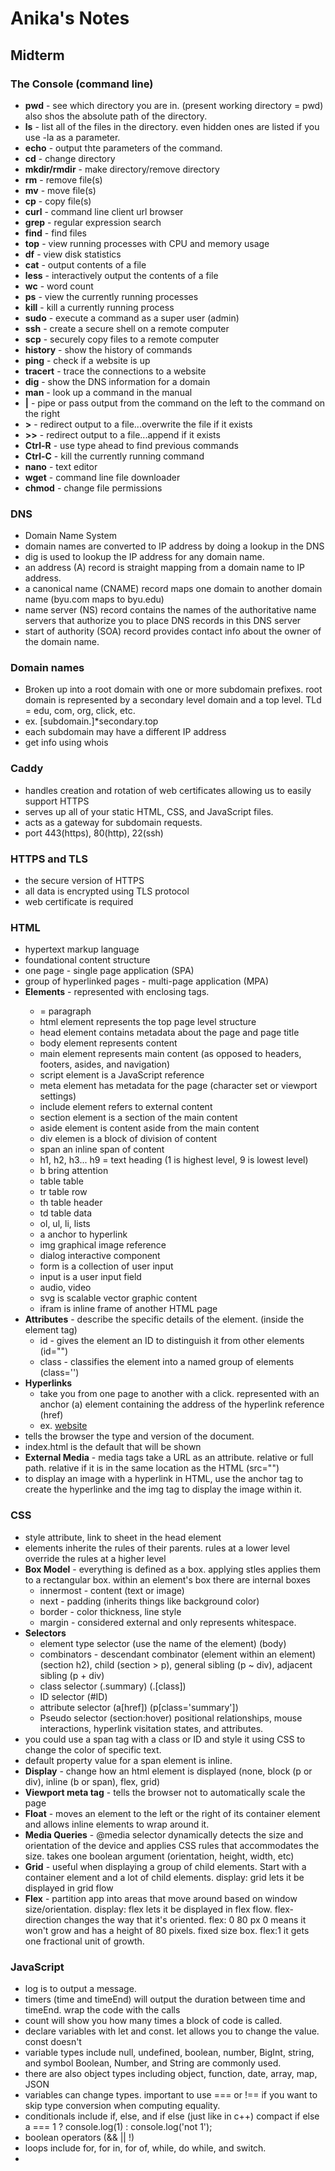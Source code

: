 # Anika's Notes

## Midterm

### The Console (command line)
- **pwd** - see which directory you are in. (present working directory = pwd) also shos the absolute path of the directory.
- **ls** - list all of the files in the directory. even hidden ones are listed if you use -la as a parameter.
- **echo** - output thte parameters of the command. 
- **cd** - change directory
- **mkdir/rmdir** - make directory/remove directory
- **rm** - remove file(s)
- **mv** - move file(s)
- **cp** - copy file(s)
- **curl** - command line client url browser
- **grep** - regular expression search
- **find** - find files
- **top** - view running processes with CPU and memory usage
- **df** - view disk statistics
- **cat** - output contents of a file
- **less** - interactively output the contents of a file
- **wc** - word count
- **ps** - view the currently running processes
- **kill** - kill a currently running process
- **sudo** - execute a command as a super user (admin)
- **ssh** - create a secure shell on a remote computer
- **scp** - securely copy files to a remote computer
- **history** - show the history of commands
- **ping** - check if a website is up
- **tracert** - trace the connections to a website
- **dig** - show the DNS information for a domain
- **man** - look up a command in the manual
- **|** - pipe or pass output from the command on the left to the command on the right
- **>** - redirect output to a file...overwrite the file if it exists
- **>>** - redirect output to a file...append if it exists
- **Ctrl-R** - use type ahead to find previous commands
- **Ctrl-C** - kill the currently running command
- **nano** - text editor
- **wget** - command line file downloader
- **chmod** - change file permissions

### DNS
- Domain Name System
- domain names are converted to IP address by doing a lookup in the DNS
- dig is used to lookup the IP address for any domain name.
- an address (A) record is straight mapping from a domain name to IP address.
- a canonical name (CNAME) record maps one domain to another domain name (byu.com maps to byu.edu)
- name server (NS) record contains the names of the authoritative name servers that authorize you to place DNS records in this DNS server
- start of authority (SOA) record provides contact info about the owner of the domain name.

### Domain names
- Broken up into a root domain with one or more subdomain prefixes. root domain is represented by a secondary level domain and a top level. TLd = edu, com, org, click, etc.
- ex. [subdomain.]*secondary.top
- each subdomain may have a different IP address
- get info using whois

### Caddy
- handles creation and rotation of web certificates allowing us to easily support HTTPS
- serves up all of your static HTML, CSS, and JavaScript files.
- acts as a gateway for subdomain requests.
- port 443(https), 80(http), 22(ssh)

### HTTPS and TLS
- the secure version of HTTPS
- all data is encrypted using TLS protocol
- web certificate is required

 ### HTML
 - hypertext markup language
 - foundational content structure
 - one page - single page application (SPA)
 - group of hyperlinked pages - multi-page application (MPA)
 - **Elements** - represented with enclosing tags.
   - <p></p> = paragraph
   - html element represents the top page level structure
   - head element contains metadata about the page and page title
   - body element represents content
   - main element represents main content (as opposed to headers, footers, asides, and navigation)
   - script element is a JavaScript reference
   - meta element has metadata for the page (character set or viewport settings)
   - include element refers to external content
   - section element is a section of the main content
   - aside element is content aside from the main content
   - div elemen is a block of division of content
   - span an inline span of content
   - h1, h2, h3... h9 = text heading (1 is highest level, 9 is lowest level)
   - b bring attention
   - table table
   - tr table row
   - th table header
   - td table data
   - ol, ul, li, lists
   - a anchor to hyperlink
   - img graphical image reference
   - dialog interactive component
   - form is a collection of user input
   - input is a user input field
   - audio, video
   - svg is scalable vector graphic content
   - ifram is inline frame of another HTML page
- **Attributes** - describe the specific details of the element. (inside the element tag)
   - id - gives the element an ID to distinguish it from other elements (id="")
   - class - classifies the element into a named group of elements (class='')
- **Hyperlinks**
   - take you from one page to another with a click. represented with an anchor (a) element containing the address of the hyperlink reference (href)
   - ex. <a href="https://website.com">website</a>
- <!DOCTYPE html> tells the browser the type and version of the document.
- index.html is the default that will be shown
- **External Media** - media tags take a URL as an attribute. relative or full path. relative if it is in the same location as the HTML (src="")
- to display an image with a hyperlink in HTML, use the anchor tag to create the hyperlinke and the img tag to display the image within it.

### CSS
- style attribute, link to sheet in the head element
- elements inherite the rules of their parents. rules at a lower level override the rules at a higher level
- **Box Model** - everything is defined as a box. applying stles applies them to a rectangular box. within an element's box there are internal boxes
   - innermost - content (text or image)
   - next - padding (inherits things like background color)
   - border - color thickness, line style
   - margin - considered external and only represents whitespace.
- **Selectors**
   - element type selector (use the name of the element) (body)
   - combinators - descendant combinator (element within an element) (section h2), child (section > p), general sibling (p ~ div), adjacent sibling (p + div)
   - class selector (.summary) (.[class])
   - ID selector (#ID)
   - attribute selector (a[href]) (p[class='summary'])
   - Pseudo selector (section:hover) positional relationships, mouse interactions, hyperlink visitation states, and attributes.
 - you could use a span tag with a class or ID and style it using CSS to change the color of specific text.
 - default property value for a span element is inline.
 - **Display** - change how an html element is displayed (none, block (p or div), inline (b or span), flex, grid)
 - **Viewport meta tag** - tells the browser not to automatically scale the page
 - **Float** - moves an element to the left or the right of its container element and allows inline elements to wrap around it.
 - **Media Queries** - @media selector dynamically detects the size and orientation of the device and applies CSS rules that accommodates the size. takes one boolean argument (orientation, height, width, etc)
 - **Grid** - useful when displaying a group of child elements. Start with a container element and a lot of child elements. display: grid lets it be displayed in grid flow
 - **Flex** - partition app into areas that move around based on window size/orientation. display: flex lets it be displayed in flex flow. flex-direction changes the way that it's oriented. flex: 0 80 px 0 means it won't grow and has a height of 80 pixels. fixed size box. flex:1 it gets one fractional unit of growth.

### JavaScript
- log is to output a message.
- timers (time and timeEnd) will output the duration between time and timeEnd. wrap the code with the calls
- count will show you how many times a block of code is called.
- declare variables with let and const. let allows you to change the value. const doesn't
- variable types include null, undefined, boolean, number, BigInt, string, and symbol Boolean, Number, and String are commonly used.
- there are also object types including object, function, date, array, map, JSON
- variables can change types. important to use === or !== if you want to skip type conversion when computing equality.
- conditionals include if, else, and if else (just like in c++) compact if else a === 1 ? console.log(1) : console.log('not 1');
- boolean operators (&& || !)
- loops include for, for in, for of, while, do while, and switch.
- 
